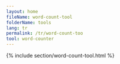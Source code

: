 ```yaml
---
layout: home
fileName: word-count-tool
folderName: tools
lang: tr
permalink: /tr/word-count-too
tool: word-counter
---
```

{% include section/word-count-tool.html %}